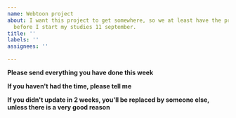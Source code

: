 ```yaml
---
name: Webtoon project
about: I want this project to get somewhere, so we at least have the prologue posted
  before I start my studies 11 september.
title: ''
labels: ''
assignees: ''

---
```


**Please send everything you have done this week**

**If you haven't had the time, please tell me**

**If you didn't update in 2 weeks, you'll be replaced by someone else, unless there is a very good reason**
